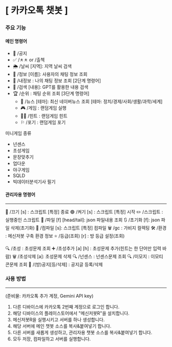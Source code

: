 # [ 카카오톡 챗봇 ]

### 주요 기능
#### 메인 명령어
 - 📢 /공지
 - ✅ /ㅊㅊ or /출첵
 - 🌦 /날씨 [지역]: 지역 날씨 검색
 - 👥 /정보 [이름]: 사용자의 채팅 정보 조회
 - 👤 /내정보     : 나의 채팅 정보 조회
   [2단계 명령어]
  - 🤖 /검색 [내용]: GPT를 활용한 내용 검색
  - 🏆 /순위    : 채팅 순위 조회
     [3단계 명령어]
    - 📰 /뉴스 [테마]: 최신 네이버뉴스 조회
	    [테마: 정치/경제/사회/생활/과학/세계]
    - 🎮︎ /게임    : 랜덤게임 실행
    - 🤷🏻 /힌트    : 랜덤게임 힌트
    - ⚐ /포기    : 랜덤게임 포기

미니게임 종류
 * 넌센스
 * 초성게임
 * 문장맞추기
 * 업다운
 * 야구게임
 * SQLD
 * 빅데이터분석기사 필기

#### 관리자용 명령어
---
🔴 /끄기 [s] : 스크립트 [특정] 종료
🟢 /켜기 [s] : 스크립트 [특정] 시작
✏️ /스크립트    : 실행중인 스크립트
📂 /파일  [f] [head/tail]: json 파일내용 조회
🔃 /초기화 [f]: json 파일 삭제(초기화)
💭 /컴파일 [s]: 스크립트 [특정] 컴파일
🗑 /gc        : 가비지 컬렉팅
🛠️ /환경       : 메신저봇 구축 환경 정보
⭐️ /등급(조회) [r] : 방 등급 설정(조회)

🔍 /초성 : 초성문제 조회
➕ /초성추가 [a] [h] : 초성문제 추가(힌트는 한 단어만 입력 바람)
🗑️ /초성삭제 [a]: 초성문제 삭제
🔍 /넌센스 : 넌센스문제 조회
🔍 /이모지 : 이모티콘문제 조회
📢 /(방)공지[등/삭제] : 공지글 등록/삭제


### 사용 방법
---
(준비물: 카카오톡 추가 계정, Gemini API key)
1. 다른 디바이스에 카카오톡 2번째 계정으로 로그인 합니다.
2. 해당 디바이스의 플레이스토어에서 "메신저봇R"을 설치합니다.
3. 메신저봇R을 실행시키고 서버를 하나 생성합니다.
4. 해당 서버에 메인 챗봇 소스를 복사&붙여넣기 합니다.
5. 다른 서버를 새롭게 생성하고, 관리자용 챗봇 소스를 복사&붙여넣기 합니다.
6. 모두 저장, 컴파일하고 서버를 실행합니다.
